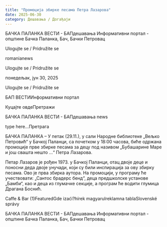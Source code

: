 ```yaml
---
title: "Промоција збирке песама Петра Лазарова"
date: 2025-06-30
category: Дешавања / Догађаји
---
```


БАЧКА ПАЛАНКА ВЕСТИ - БАПдешавања Информативни портал - општине Бачка Паланка, Бач, Бачки Петровац

Ulogujte se / Pridružite se

romanianews

Ulogujte se / Pridružite se

понедељак, јун 30, 2025

Ulogujte se / Pridružite se

БАП ВЕСТИИнформативни портал

Куцајте овдеПретражи

БАЧКА ПАЛАНКА ВЕСТИ - БАПдешавања news

type here...Претрага

БАЧКА ПАЛАНКА – У петак (29.11.), у сали Народне библиотеке „Вељко Петровић“ у Бачкој Паланци, са почетком у 18:00 часова, биће одржана промоције прве збирке песама за децу под називом „Бубашарине Маре и још свашта нешто …“ Петра Лазарова.

Петар Лазаров је рођен 1973. у Бачкој Паланци, отац двоје деце и поносни деда двоје унучади, који су били инспирација за ову збирку песама. Ово је прва збирка аутора.
На промоцији, у програму ће учествовати: „Сантос брадерс бенд“, деца предшколске установе „Бамби“, као и деца из глумачке секције, а програм ће водити глумица Драгана Боснић.

Caffe & Bar (1)FeaturedGde izaći?hírek magyarulreklamna tablaSlovenské správy

БАЧКА ПАЛАНКА ВЕСТИ - БАПдешавања Информативни портал - општине Бачка Паланка, Бач, Бачки Петровац
